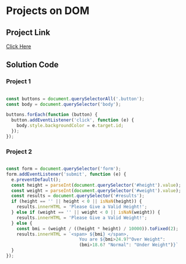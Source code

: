 # Projects on DOM

## Project Link
[Click Here](https://stackblitz.com/edit/dom-project-chaiaurcode?file=index.html)

## Solution Code

### Project 1

```javascript

const buttons = document.querySelectorAll('.button');
const body = document.querySelector('body');

buttons.forEach(function (button) {
  button.addEventListener('click', function (e) {
    body.style.backgroundColor = e.target.id;
  });
});

```

### Project 2

```javascript

const form = document.querySelector('form');
form.addEventListener('submit', function (e) {
  e.preventDefault();
  const height = parseInt(document.querySelector('#height').value);
  const weight = parseInt(document.querySelector('#weight').value);
  const results = document.querySelector('#results');
  if (height == '' || height < 0 || isNaN(height)) {
    results.innerHTML = 'Please Give a Valid Height!';
  } else if (weight == '' || weight < 0 || isNaN(weight)) {
    results.innerHTML = 'Please Give a Valid Weight!';
  } else {
    const bmi = (weight / ((height * height) / 10000)).toFixed(2);
    results.innerHTML = `<span> ${bmi} </span>, 
                            You are ${bmi>24.9?"Over Weight":
                            (bmi>18.6? "Normal": "Under Weight")}`
  }
});


```
